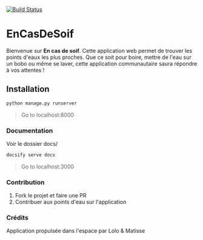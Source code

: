 [![Build Status](https://travis-ci.com/Matissou/EnCasDeSoif.svg?branch=master)](https://travis-ci.com/Matissou/EnCasDeSoif)

# EnCasDeSoif

Bienvenue sur **En cas de soif**. Cette application web permet de trouver les points d'eaux les plus proches.
Que ce soit pour boire, mettre de l'eau sur un bobo ou même se laver, cette application communautaire saura répondre à vos attentes !

## Installation 

```bash
python manage.py runserver
```

> Go to localhost:8000

### Documentation 
Voir le dossier docs/

```bash
docsify serve docs
```

> Go to localhost:3000

### Contribution 
1. Fork le projet et faire une PR
2. Contribuer aux points d'eau sur l'application

### Crédits 

Application propulsée dans l'espace par Lolo & Matisse


